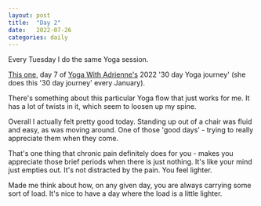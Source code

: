 ```yaml
---
layout: post
title:  "Day 2"
date:   2022-07-26
categories: daily
---
```

Every Tuesday I do the same Yoga session. 

[This one](https://www.youtube.com/watch?v=I1VUTQCCgdw), day 7 of [Yoga With Adrienne's](https://www.youtube.com/c/yogawithadriene) 2022 '30 day Yoga journey' (she does this '30 day journey' every January).

There's something about this particular Yoga flow that just works for me. It has a lot of twists in it, which seem to loosen up my spine.

Overall I actually felt pretty good today. Standing up out of a chair was fluid and easy, as was moving around. One of those 'good days' - trying to really appreciate them when they come.

That's one thing that chronic pain definitely does for you - makes you appreciate those brief periods when there is just nothing. It's like your mind just empties out. It's not distracted by the pain. You feel lighter. 

Made me think about how, on any given day, you are always carrying some sort of load. It's nice to have a day where the load is a little lighter.